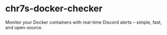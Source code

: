 # chr7s-docker-checker
Monitor your Docker containers with real-time Discord alerts – simple, fast, and open-source.
